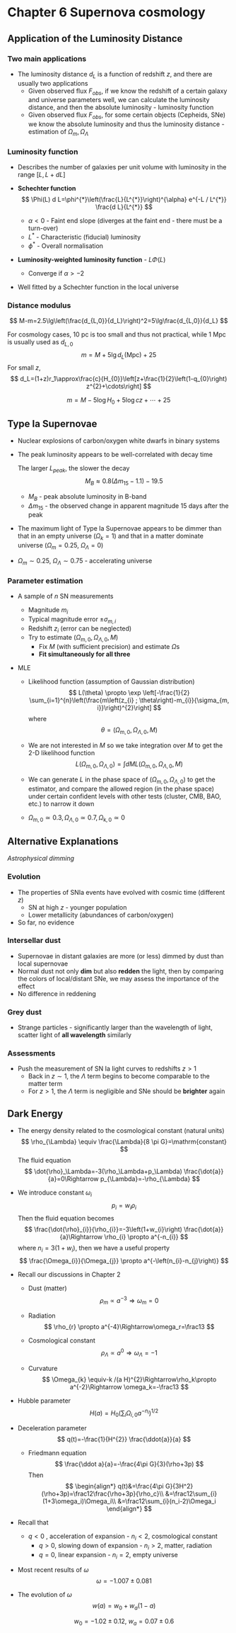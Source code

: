 
# Chapter 6 Supernova cosmology

## Application of the Luminosity Distance

### Two main applications

- The luminosity distance $d_L$ is a function of redshift $z$, and there are usually two applications
  - Given observed flux $F_{obs}$, if we know the redshift of a certain galaxy and universe parameters well, we can calculate the luminosity distance, and then the absolute luminosity - luminosity function
  - Given observed flux $F_{obs}$, for some certain objects (Cepheids, SNe) we know the absolute luminosity and thus the luminosity distance - estimation of $\Omega_m,\Omega_\Lambda$

### Luminosity function

- Describes the number of galaxies per unit volume with luminosity in the range $[L, L+d L]$

- **Schechter function**
  $$
  \Phi(L) d L=\phi^{*}\left(\frac{L}{L^{*}}\right)^{\alpha} e^{-L / L^{*}} \frac{d L}{L^{*}}
  $$

  - $\alpha<0$ - Faint end slope (diverges at the faint end - there must be a turn-over)
  - $L^*$ - Characteristic (fiducial) luminosity
  - $\phi^*$ - Overall normalisation

- **Luminosity-weighted luminosity function** - $L\Phi(L)$

  - Converge if $\alpha>-2$

- Well fitted by a Schechter function in the local universe

### Distance modulus

$$
M-m=2.5\lg\left(\frac{d_{L,0}}{d_L}\right)^2=5\lg\frac{d_{L,0}}{d_L}
$$

For cosmology cases, 10 pc is too small and thus not practical, while 1 Mpc is usually used as $d_{L,0}$
$$
m=M+5\lg d_L(\text{Mpc})+25
$$
For small $z$, 
$$
d_L=(1+z)r_1\approx\frac{c}{H_{0}}\left[z+\frac{1}{2}\left(1-q_{0}\right) z^{2}+\cdots\right]
$$

$$
m=M-5 \log H_{0}+5 \log c z+\cdots+25
$$



## Type Ia Supernovae

- Nuclear explosions of carbon/oxygen white dwarfs in binary systems

- The peak luminosity appears to be well-correlated with decay time

  The larger $L_{peak}$, the slower the decay
  $$
  M_{B} \approx 0.8\left(\Delta m_{15}-1.1\right)-19.5
  $$

  - $M_B$ - peak absolute luminosity in B-band
  - $\Delta m_{15}$ - the observed change in apparent magnitude 15 days after the peak

- The maximum light of Type Ia Supernovae appears to be dimmer than that in an empty universe ($\Omega_k=1$) and that in a matter dominate universe ($\Omega_m=0.25,\ \Omega_\Lambda=0$)

- $\Omega_m\sim0.25,\ \Omega_\Lambda\sim0.75$ - accelerating universe

### Parameter estimation

- A sample of $n$ SN measurements
  - Magnitude $m_i$
  - Typical magnitude error $\pm \sigma_{m,i}$
  - Redshift $z_i$ (error can be neglected)
  - Try to estimate $\left(\Omega_{\mathrm{m}, 0}, \Omega_{\Lambda, 0}, M\right)$
    - Fix $M$ (with sufficient precision) and estimate $\Omega$s
    - **Fit simultaneously for all three**
  
- MLE

  - Likelihood function (assumption of Gaussian distribution)
    $$
    L(\theta) \propto \exp \left[-\frac{1}{2} \sum_{i=1}^{n}\left(\frac{m\left(z_{i} ; \theta\right)-m_{i}}{\sigma_{m, i}}\right)^{2}\right]
    $$
    where
    $$
    \theta =\left(\Omega_{\mathrm{m}, 0}, \Omega_{\Lambda, 0}, M\right)
    $$

  - We are not interested in $M$ so we take integration over $M$ to get the 2-D likelihood function
    $$
    L\left(\Omega_{\mathrm{m}, 0}, \Omega_{\Lambda, 0}\right)=\int d M L\left(\Omega_{\mathrm{m}, 0}, \Omega_{\Lambda, 0}, M\right)
    $$

  - We can generate $L$ in the phase space of $\left(\Omega_{\mathrm{m}, 0}, \Omega_{\Lambda, 0}\right)$ to get the estimator, and compare the allowed region (in the phase space) under certain confident levels with other tests (cluster, CMB, BAO, etc.) to narrow it down
  
  - $\Omega_{\mathrm{m}, 0} \simeq 0.3, \Omega_{\Lambda, 0} \simeq 0.7, \Omega_{\mathrm{k}, 0} \simeq 0$



## Alternative Explanations

*Astrophysical dimming*

### Evolution

- The properties of SNIa events have evolved with cosmic time (different $z$)
  - SN at high $z$ - younger population
  - Lower metallicity (abundances of carbon/oxygen)
- So far, no evidence

### Intersellar dust

- Supernovae in distant galaxies are more (or less) dimmed by dust than local supernovae
- Normal dust not only **dim** but also **redden** the light, then by comparing the colors of local/distant SNe, we may assess the importance of the effect
- No difference in reddening 

### Grey dust

- Strange particles - significantly larger than the wavelength of light, scatter light of **all wavelength** similarly

### Assessments

- Push the measurement of SN Ia light curves to redshifts $z > 1$
  - Back in $z\sim1$, the $\Lambda$ term begins to become comparable to the matter term
  - For $z>1$, the $\Lambda$ term is negligible and SNe should be **brighter** again



## Dark Energy

- The energy density related to the cosmological constant (natural units)
  $$
  \rho_{\Lambda} \equiv \frac{\Lambda}{8 \pi G}=\mathrm{constant}
  $$
  The fluid equation
  $$
  \dot{\rho}_\Lambda=-3(\rho_\Lambda+p_\Lambda) \frac{\dot{a}}{a}=0\Rightarrow p_{\Lambda}=-\rho_{\Lambda}
  $$

- We introduce constant $\omega_i$
  $$
  p_i=w_{i} \rho_{i}
  $$
  Then the fluid equation becomes
  $$
  \frac{\dot{\rho}_{i}}{\rho_{i}}=-3\left(1+w_{i}\right) \frac{\dot{a}}{a}\Rightarrow \rho_{i} \propto a^{-n_{i}}
  $$
  where $n_{i}=3\left(1+w_{i}\right)$, then we have a useful property
  $$
  \frac{\Omega_{i}}{\Omega_{j}} \propto a^{-\left(n_{i}-n_{j}\right)}
  $$

- Recall our discussions in Chapter 2

  - Dust (matter)
    $$
    \rho_{m} \propto a^{-3}\Rightarrow\omega_m=0
    $$

  - Radiation
    $$
    \rho_{r} \propto a^{-4}\Rightarrow\omega_r=\frac13
    $$

  - Cosmological constant
    $$
    \rho_\Lambda\propto a^0\Rightarrow \omega_\Lambda=-1
    $$

  - Curvature
    $$
    \Omega_{k} \equiv-k /(a H)^{2}\Rightarrow\rho_k\propto a^{-2}\Rightarrow \omega_k=-\frac13
    $$

- Hubble parameter
  $$
  H(a)=H_{0}\left(\sum_{i} \Omega_{i, 0} a^{-n_{i}}\right)^{1 / 2}
  $$

- Deceleration parameter
  $$
  q(t)=-\frac{1}{H^{2}} \frac{\ddot{a}}{a}
  $$

  - Friedmann equation
    $$
    \frac{\ddot a}{a}=-\frac{4\pi G}{3}(\rho+3p)
    $$
		Then
    $$
    \begin{align*}
    q(t)&=\frac{4\pi G}{3H^2}(\rho+3p)=\frac12\frac{\rho+3p}{\rho_c}\\
    &=\frac12\sum_{i}(1+3\omega_i)\Omega_i\\
    &=\frac12\sum_{i}(n_i-2)\Omega_i
    \end{align*}
    $$
  
- Recall that
  
  - $q<0$ , acceleration of expansion - $n_i<2$, cosmological constant
    - $q>0$, slowing down of expansion - $n_i>2$, matter, radiation
    - $q=0$, linear expansion - $n_i=2$, empty universe
  
- Most recent results of $\omega$
  $$
  \omega=-1.007\pm0.081
  $$

- The evolution of $\omega$
  $$
  w(a)=w_{0}+w_{a}(1-a)
  $$

  $$
  w_{0}=-1.02 \pm0.12,\ w_{{a}}=0.07 \pm 0.6
  $$

  

  